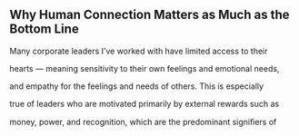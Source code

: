 ## Why Human Connection Matters as Much as the Bottom Line

Many corporate leaders I’ve worked with have limited access to their

hearts — meaning sensitivity to their own feelings and emotional needs,

and empathy for the feelings and needs of others. This is especially

true of leaders who are motivated primarily by external rewards such as

money, power, and recognition, which are the predominant signiﬁers of